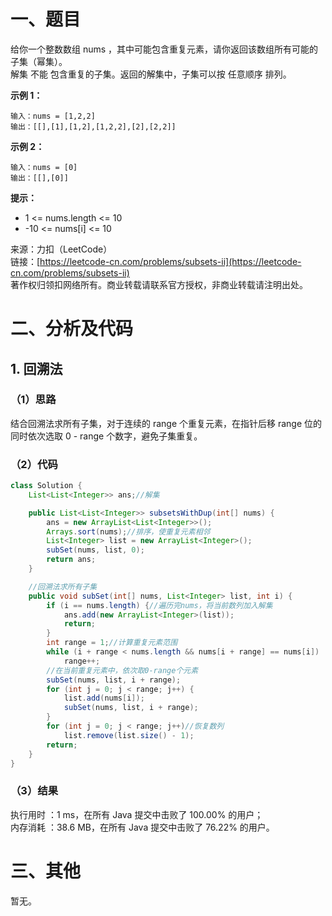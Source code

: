 # 一、题目
给你一个整数数组 nums ，其中可能包含重复元素，请你返回该数组所有可能的子集（幂集）。      
解集 不能 包含重复的子集。返回的解集中，子集可以按 任意顺序 排列。      
     
**示例 1：**      
```
输入：nums = [1,2,2]
输出：[[],[1],[1,2],[1,2,2],[2],[2,2]]
```
**示例 2：**      
```
输入：nums = [0]
输出：[[],[0]]
```
**提示：**     
- 1 <= nums.length <= 10
- -10 <= nums[i] <= 10
       
来源：力扣（LeetCode）      
链接：[https://leetcode-cn.com/problems/subsets-ii](https://leetcode-cn.com/problems/subsets-ii)       
著作权归领扣网络所有。商业转载请联系官方授权，非商业转载请注明出处。      
# 二、分析及代码    
## 1. 回溯法
### （1）思路
结合回溯法求所有子集，对于连续的 range 个重复元素，在指针后移 range 位的同时依次选取 0 - range 个数字，避免子集重复。      
### （2）代码
```java
class Solution {
    List<List<Integer>> ans;//解集

    public List<List<Integer>> subsetsWithDup(int[] nums) {
        ans = new ArrayList<List<Integer>>();
        Arrays.sort(nums);//排序，使重复元素相邻
        List<Integer> list = new ArrayList<Integer>();
        subSet(nums, list, 0);
        return ans;
    }

    //回溯法求所有子集
    public void subSet(int[] nums, List<Integer> list, int i) {
        if (i == nums.length) {//遍历完nums，将当前数列加入解集
            ans.add(new ArrayList<Integer>(list));
            return;     
        }
        int range = 1;//计算重复元素范围
        while (i + range < nums.length && nums[i + range] == nums[i])
            range++;
        //在当前重复元素中，依次取0-range个元素
        subSet(nums, list, i + range);
        for (int j = 0; j < range; j++) {
            list.add(nums[i]);
            subSet(nums, list, i + range);
        }
        for (int j = 0; j < range; j++)//恢复数列
            list.remove(list.size() - 1);
        return;
    }
}
```
### （3）结果
执行用时 ：1 ms，在所有 Java 提交中击败了 100.00% 的用户；    
内存消耗 ：38.6 MB，在所有 Java 提交中击败了 76.22% 的用户。      
# 三、其他
暂无。  
